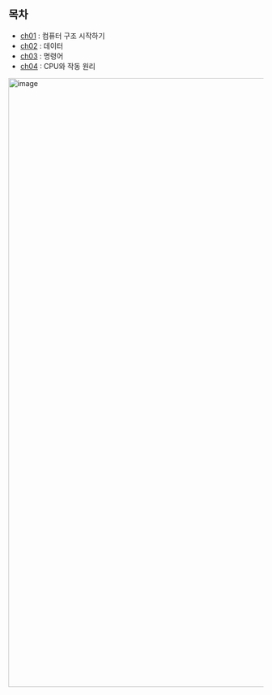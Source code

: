 ## 목차
- [ch01](./ch01.md) : 컴퓨터 구조 시작하기
- [ch02](./ch02.md) : 데이터
- [ch03](./ch03.md) : 명령어
- [ch04](./ch04.md) : CPU와 작동 원리

<img width="877" height="1200" alt="image" src="https://github.com/user-attachments/assets/c51b7c5f-18dc-4c5b-8e91-0259d63fba77" />
